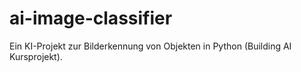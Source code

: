 # ai-image-classifier
Ein KI-Projekt zur Bilderkennung von Objekten in Python (Building AI Kursprojekt).
